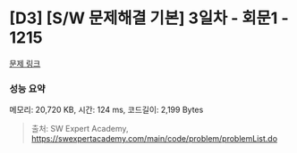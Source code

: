 # [D3] [S/W 문제해결 기본] 3일차 - 회문1 - 1215 

[문제 링크](https://swexpertacademy.com/main/code/problem/problemDetail.do?contestProbId=AV14QpAaAAwCFAYi) 

### 성능 요약

메모리: 20,720 KB, 시간: 124 ms, 코드길이: 2,199 Bytes



> 출처: SW Expert Academy, https://swexpertacademy.com/main/code/problem/problemList.do